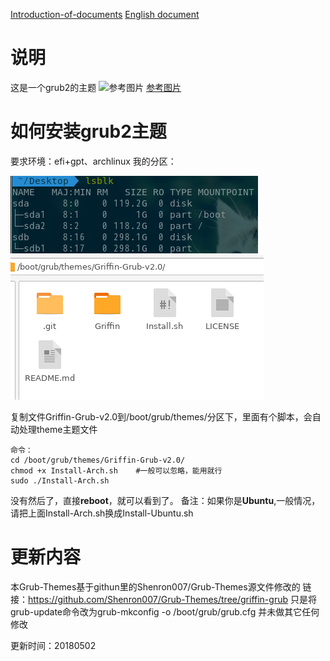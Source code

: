 [Introduction-of-documents](README.md) [English document](README-en.md)

# 说明
这是一个grub2的主题
![参考图片](picture/003.png)
[参考图片](picture/003.png)
# 如何安装grub2主题
要求环境：efi+gpt、archlinux
我的分区：

![001](picture/001.png)
![002](picture/002.png)

复制文件Griffin-Grub-v2.0到/boot/grub/themes/分区下，里面有个脚本，会自动处理theme主题文件
```
命令：
cd /boot/grub/themes/Griffin-Grub-v2.0/
chmod +x Install-Arch.sh	#一般可以忽略，能用就行
sudo ./Install-Arch.sh
```
没有然后了，直接**reboot**，就可以看到了。
备注：如果你是**Ubuntu**,一般情况，请把上面Install-Arch.sh换成Install-Ubuntu.sh

# 更新内容
本Grub-Themes基于githun里的Shenron007/Grub-Themes源文件修改的
链接：https://github.com/Shenron007/Grub-Themes/tree/griffin-grub
只是将grub-update命令改为grub-mkconfig -o /boot/grub/grub.cfg
并未做其它任何修改


更新时间：20180502
